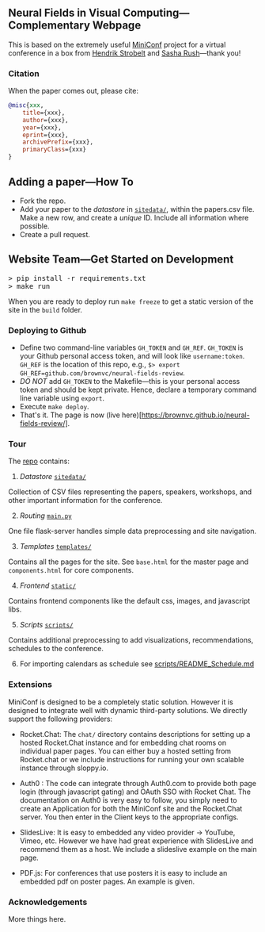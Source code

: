 ## Neural Fields in Visual Computing&mdash;Complementary Webpage

This is based on the extremely useful <a href="https://mini-conf.github.io/index.html">MiniConf</a> project for a virtual conference in a box from [Hendrik Strobelt](http://twitter.com/hen_str) and [Sasha Rush](http://twitter.com/srush_nlp)&mdash;thank you!


### Citation
When the paper comes out, please cite:
```bibtex
@misc{xxx,
    title={xxx},
    author={xxx},
    year={xxx},
    eprint={xxx},
    archivePrefix={xxx},
    primaryClass={xxx}
}
```

## Adding a paper&mdash;How To

- Fork the repo.
- Add your paper to the *datastore* in <a href="https://github.com/brownvc/neural-fields-review/tree/main/sitedata">`sitedata/`</a>, within the papers.csv file. Make a new row, and create a *unique* ID. Include all information where possible.
- Create a pull request.

## Website Team&mdash;Get Started on Development

<pre>
> pip install -r requirements.txt
> make run
</pre>

When you are ready to deploy run `make freeze` to get a static version of the site in the `build` folder. 

### Deploying to Github

- Define two command-line variables `GH_TOKEN` and `GH_REF`. `GH_TOKEN` is your Github personal access token, and will look like `username:token`. `GH_REF` is the location of this repo, e.g., ```$> export GH_REF=github.com/brownvc/neural-fields-review```.
- *DO NOT* add `GH_TOKEN` to the Makefile&mdash;this is your personal access token and should be kept private. Hence, declare a temporary command line variable using `export`.
- Execute `make deploy`. 
- That's it. The page is now (live here)[https://brownvc.github.io/neural-fields-review/].

### Tour

The <a href="https://github.com/brownvc/neural-fields-review">repo</a> contains:

1) *Datastore* <a href="https://github.com/brownvc/neural-fields-review/tree/main/sitedata">`sitedata/`</a>

Collection of CSV files representing the papers, speakers, workshops, and other important information for the conference.

2) *Routing* <a href="https://github.com/brownvc/neural-fields-review/tree/main/main.py">`main.py`</a>

One file flask-server handles simple data preprocessing and site navigation. 

3) *Templates* <a href="https://github.com/brownvc/neural-fields-review/tree/main/templates">`templates/`</a>

Contains all the pages for the site. See `base.html` for the master page and `components.html` for core components.

4) *Frontend* <a href="https://github.com/brownvc/neural-fields-review/tree/main/static">`static/`</a>

Contains frontend components like the default css, images, and javascript libs.

5) *Scripts* <a href="https://github.com/brownvc/neural-fields-review/tree/main/scripts">`scripts/`</a>

Contains additional preprocessing to add visualizations, recommendations, schedules to the conference. 

6) For importing calendars as schedule see [scripts/README_Schedule.md](https://github.com/brownvc/neural-fields-review/tree/main/scripts/README_Schedule.md)

### Extensions

MiniConf is designed to be a completely static solution. However it is designed to integrate well with dynamic third-party solutions. We directly support the following providers: 

* Rocket.Chat: The `chat/` directory contains descriptions for setting up a hosted Rocket.Chat instance and for embedding chat rooms on individual paper pages. You can either buy a hosted setting from Rocket.chat or we include instructions for running your own scalable instance through sloppy.io. 

* Auth0 : The code can integrate through Auth0.com to provide both page login (through javascript gating) and OAuth SSO with Rocket Chat. The documentation on Auth0 is very easy to follow, you simply need to create an Application for both the MiniConf site and the Rocket.Chat server. You then enter in the Client keys to the appropriate configs. 

* SlidesLive: It is easy to embedded any video provider -> YouTube, Vimeo, etc. However we have had great experience with SlidesLive and recommend them as a host. We include a slideslive example on the main page. 

* PDF.js: For conferences that use posters it is easy to include an embedded pdf on poster pages. An example is given. 


### Acknowledgements

More things here.


